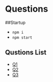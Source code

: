 # Questions

##Startup
- `npm i`
- `npm start`

## Qustions List
- [Q1](apps/search-github)
- [Q2](apps/promise-all)
- [Q3](apps/counter)
